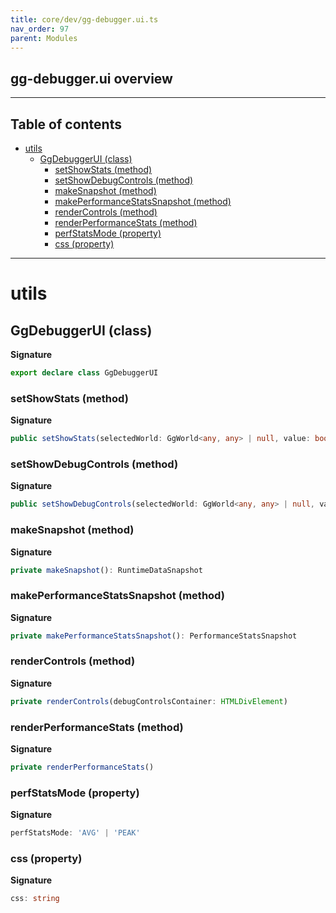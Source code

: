 ```yaml
---
title: core/dev/gg-debugger.ui.ts
nav_order: 97
parent: Modules
---
```


## gg-debugger.ui overview

---

<h2 class="text-delta">Table of contents</h2>

- [utils](#utils)
  - [GgDebuggerUI (class)](#ggdebuggerui-class)
    - [setShowStats (method)](#setshowstats-method)
    - [setShowDebugControls (method)](#setshowdebugcontrols-method)
    - [makeSnapshot (method)](#makesnapshot-method)
    - [makePerformanceStatsSnapshot (method)](#makeperformancestatssnapshot-method)
    - [renderControls (method)](#rendercontrols-method)
    - [renderPerformanceStats (method)](#renderperformancestats-method)
    - [perfStatsMode (property)](#perfstatsmode-property)
    - [css (property)](#css-property)

---

# utils

## GgDebuggerUI (class)

**Signature**

```ts
export declare class GgDebuggerUI
```

### setShowStats (method)

**Signature**

```ts
public setShowStats(selectedWorld: GgWorld<any, any> | null, value: boolean)
```

### setShowDebugControls (method)

**Signature**

```ts
public setShowDebugControls(selectedWorld: GgWorld<any, any> | null, value: boolean)
```

### makeSnapshot (method)

**Signature**

```ts
private makeSnapshot(): RuntimeDataSnapshot
```

### makePerformanceStatsSnapshot (method)

**Signature**

```ts
private makePerformanceStatsSnapshot(): PerformanceStatsSnapshot
```

### renderControls (method)

**Signature**

```ts
private renderControls(debugControlsContainer: HTMLDivElement)
```

### renderPerformanceStats (method)

**Signature**

```ts
private renderPerformanceStats()
```

### perfStatsMode (property)

**Signature**

```ts
perfStatsMode: 'AVG' | 'PEAK'
```

### css (property)

**Signature**

```ts
css: string
```
